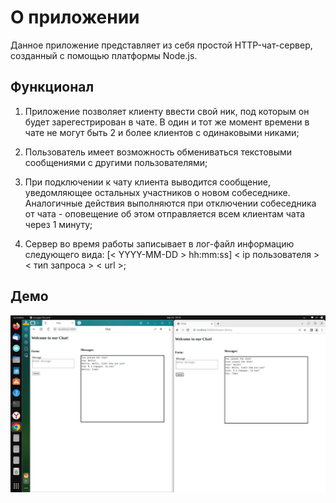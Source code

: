 # О приложении
Данное приложение представляет из себя простой HTTP-чат-сервер, созданный с помощью платформы Node.js.

## Функционал
1. Приложение позволяет клиенту ввести свой ник, под которым он будет зарегестрирован в чате. В один и тот же момент времени в чате не могут быть 2 и более клиентов с одинаковыми никами;

2. Пользователь имеет возможность обмениваться текстовыми сообщениями с другими пользователями;

3. При подключении к чату клиента выводится сообщение, уведомляющее остальных участников о новом собеседнике. Аналогичные действия выполняются при отключении собеседника от чата - оповещение об этом отправляется всем клиентам чата через 1 минуту;

4. Сервер во время работы записывает в лог-файл информацию следующего вида: [< YYYY-MM-DD > hh:mm:ss] < ip пользователя > < тип запроса > < url >;

## Демо
![alt text](demo/demo.jpeg)